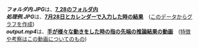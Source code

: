 ***フォルダ内.JPG***は、<ins>**7_28のフォルダ内**</ins><br>
***処理例.JPG***は、<ins>**7月28日とカレンダーで入力した時の結果**</ins>　(<ins>このデータからグラフを作成</ins>)<br>
***output.mp4***は、<ins>**手が様々な動きをした時の指の先端の推論結果の動画**</ins>　(<ins>特徴や考察はこの動画についてのもの</ins>)

